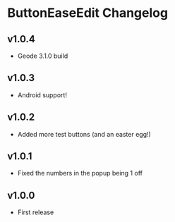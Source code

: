 # ButtonEaseEdit Changelog
## v1.0.4
- Geode 3.1.0 build
## v1.0.3
- Android support!
## v1.0.2
- Added more test buttons (and an easter egg!)
## v1.0.1
- Fixed the numbers in the popup being 1 off
## v1.0.0
- First release
